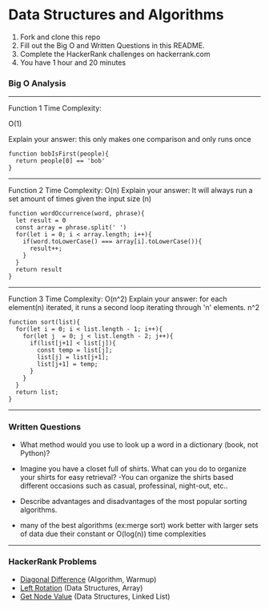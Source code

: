 # Data Structures and Algorithms

1. Fork and clone this repo
2. Fill out the Big O and Written Questions in this README.
3. Complete the HackerRank challenges on hackerrank.com
4. You have 1 hour and 20 minutes


### Big O Analysis

---
Function 1 Time Complexity:

O(1)

Explain your answer:
this only makes one comparison and only runs once
```
function bobIsFirst(people){
  return people[0] == 'bob'
}
```
---
Function 2 Time Complexity:
O(n)
Explain your answer:
It will always run a set amount of times given the input size (n)
```
function wordOccurrence(word, phrase){
  let result = 0
  const array = phrase.split(' ')
  for(let i = 0; i < array.length; i++){
    if(word.toLowerCase() === array[i].toLowerCase()){
      result++;
    }
  }
  return result
}
```
---
Function 3 Time Complexity:
O(n^2)
Explain your answer:
for each element(n) iterated, it runs a second loop iterating through 'n' elements. n^2

```
function sort(list){
  for(let i = 0; i < list.length - 1; i++){
    for(let j  = 0; j < list.length - 2; j++){
      if(list[j+1] < list[j]){
        const temp = list[j];
        list[j] = list[j+1];
        list[j+1] = temp;
      }
    }
  }
  return list;
}
```

---

### Written Questions

- What method would you use to look up a word in a dictionary (book, not Python)?

- Imagine you have a closet full of shirts. What can you do to organize your shirts for easy retrieval?
  -You can organize the shirts based different occasions such as casual, professinal, night-out, etc..

- Describe advantages and disadvantages of the most popular sorting algorithms.
 - many of the best algorithms (ex:merge sort) work better with larger sets of data 
   due their constant or O(log(n)) time complexities
                        
---

### HackerRank Problems

- [Diagonal Difference](https://www.hackerrank.com/challenges/diagonal-difference/problem) (Algorithm, Warmup)
- [Left Rotation](https://www.hackerrank.com/challenges/array-left-rotation/problem) (Data Structures, Array)
- [Get Node Value](https://www.hackerrank.com/challenges/get-the-value-of-the-node-at-a-specific-position-from-the-tail) (Data Structures, Linked List)
